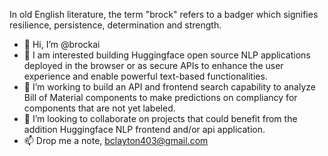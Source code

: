 In old English literature, the term "brock" refers to a badger which signifies resilience, persistence, determination and strength.

- 👋 Hi, I’m @brockai
- 👀 I am interested building Huggingface open source NLP applications deployed in the browser or as secure APIs to enhance the user experience and enable powerful text-based functionalities.
- 🌱 I’m working to build an API and frontend search capability to analyze Bill of Material components to make predictions on compliancy for components that are not yet labeled.
- 💞️ I’m looking to collaborate on projects that could benefit from the addition Huggingface NLP frontend and/or api application.
- 📫 Drop me a note, bclayton403@gmail.com

<!---
brockai/brockai is a ✨ special ✨ repository because its `README.md` (this file) appears on your GitHub profile.
You can click the Preview link to take a look at your changes.
--->
